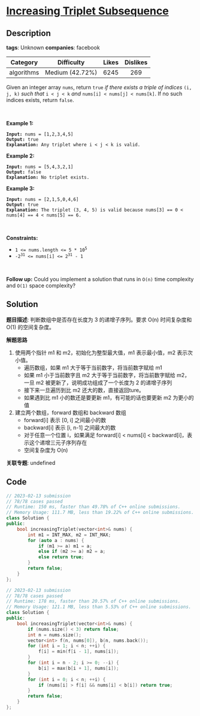 # [Increasing Triplet Subsequence](https://leetcode.com/problems/increasing-triplet-subsequence/description/)

## Description

**tags**: Unknown
**companies**: facebook

|  Category  |   Difficulty    | Likes | Dislikes |
| :--------: | :-------------: | :---: | :------: |
| algorithms | Medium (42.72%) | 6245  |   269    |

<p>Given an integer array <code>nums</code>, return <code>true</code><em> if there exists a triple of indices </em><code>(i, j, k)</code><em> such that </em><code>i &lt; j &lt; k</code><em> and </em><code>nums[i] &lt; nums[j] &lt; nums[k]</code>. If no such indices exists, return <code>false</code>.</p>

<p>&nbsp;</p>
<p><strong class="example">Example 1:</strong></p>

<pre><code><strong>Input:</strong> nums = [1,2,3,4,5]
<strong>Output:</strong> true
<strong>Explanation:</strong> Any triplet where i &lt; j &lt; k is valid.</code></pre>

<p><strong class="example">Example 2:</strong></p>

<pre><code><strong>Input:</strong> nums = [5,4,3,2,1]
<strong>Output:</strong> false
<strong>Explanation:</strong> No triplet exists.</code></pre>

<p><strong class="example">Example 3:</strong></p>

<pre><code><strong>Input:</strong> nums = [2,1,5,0,4,6]
<strong>Output:</strong> true
<strong>Explanation:</strong> The triplet (3, 4, 5) is valid because nums[3] == 0 &lt; nums[4] == 4 &lt; nums[5] == 6.</code></pre>

<p>&nbsp;</p>
<p><strong>Constraints:</strong></p>

<ul>
  <li><code>1 &lt;= nums.length &lt;= 5 * 10<sup>5</sup></code></li>
  <li><code>-2<sup>31</sup> &lt;= nums[i] &lt;= 2<sup>31</sup> - 1</code></li>
</ul>

<p>&nbsp;</p>
<strong>Follow up:</strong> Could you implement a solution that runs in <code>O(n)</code> time complexity and <code>O(1)</code> space complexity?


## Solution

**题目描述**: 判断数组中是否存在长度为 3 的递增子序列。要求 O(n) 时间复杂度和 O(1) 的空间复杂度。

**解题思路**

1. 使用两个指针 m1 和 m2，初始化为整型最大值，m1 表示最小值，m2 表示次小值。
   - 遍历数组，如果 m1 大于等于当前数字，将当前数字赋给 m1
   - 如果 m1 小于当前数字且 m2 大于等于当前数字，将当前数字赋给 m2，一旦 m2 被更新了，说明成功组成了一个长度为 2 的递增子序列
   - 接下来一旦遍历到比 m2 还大的数，直接返回ture。
   - 如果遇到比 m1 小的数还是要更新 m1，有可能的话也要更新 m2 为更小的值
2. 建立两个数组，forward 数组和 backward 数组
   - forward[i] 表示 [0, i] 之间最小的数
   - backward[i] 表示 [i, n-1] 之间最大的数
   - 对于任意一个位置 i，如果满足 forward[i] < nums[i] < backward[i]，表示这个递增三元子序列存在
   - 空间复杂度为 O(n)

**关联专题**: undefined

## Code

```cpp
// 2023-02-13 submission
// 78/78 cases passed
// Runtime: 150 ms, faster than 49.78% of C++ online submissions.
// Memory Usage: 111.7 MB, less than 19.22% of C++ online submissions.
class Solution {
public:
    bool increasingTriplet(vector<int>& nums) {
        int m1 = INT_MAX, m2 = INT_MAX;
        for (auto a : nums) {
            if (m1 >= a) m1 = a;
            else if (m2 >= a) m2 = a;
            else return true;
        }
        return false;
    }
};
```

```cpp
// 2023-02-13 submission
// 78/78 cases passed
// Runtime: 178 ms, faster than 20.57% of C++ online submissions.
// Memory Usage: 121.1 MB, less than 5.53% of C++ online submissions.
class Solution {
public:
    bool increasingTriplet(vector<int>& nums) {
        if (nums.size() < 3) return false;
        int n = nums.size();
        vector<int> f(n, nums[0]), b(n, nums.back());
        for (int i = 1; i < n; ++i) {
            f[i] = min(f[i - 1], nums[i]);
        }
        for (int i = n - 2; i >= 0; --i) {
            b[i] = max(b[i + 1], nums[i]);
        }
        for (int i = 0; i < n; ++i) {
            if (nums[i] > f[i] && nums[i] < b[i]) return true;
        }
        return false;
    }
};
```
